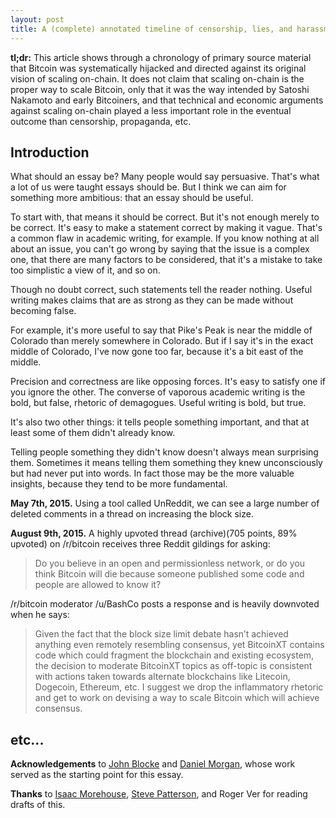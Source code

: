 ```yaml
---
layout: post
title: A (complete) annotated timeline of censorship, lies, and harassment in the Bitcoin scaling wars
---
```


**tl;dr:** This article shows through a chronology of primary source material that Bitcoin was systematically hijacked and directed against its original vision of scaling on-chain. It does not claim that scaling on-chain is the proper way to scale Bitcoin, only that it was the way intended by Satoshi Nakamoto and early Bitcoiners, and that technical and economic arguments against scaling on-chain played a less important role in the eventual outcome than censorship, propaganda, etc.

## Introduction

What should an essay be? Many people would say persuasive. That's what a lot of us were taught essays should be. But I think we can aim for something more ambitious: that an essay should be useful.

To start with, that means it should be correct. But it's not enough merely to be correct. It's easy to make a statement correct by making it vague. That's a common flaw in academic writing, for example. If you know nothing at all about an issue, you can't go wrong by saying that the issue is a complex one, that there are many factors to be considered, that it's a mistake to take too simplistic a view of it, and so on.

Though no doubt correct, such statements tell the reader nothing. Useful writing makes claims that are as strong as they can be made without becoming false.

For example, it's more useful to say that Pike's Peak is near the middle of Colorado than merely somewhere in Colorado. But if I say it's in the exact middle of Colorado, I've now gone too far, because it's a bit east of the middle.

Precision and correctness are like opposing forces. It's easy to satisfy one if you ignore the other. The converse of vaporous academic writing is the bold, but false, rhetoric of demagogues. Useful writing is bold, but true.

It's also two other things: it tells people something important, and that at least some of them didn't already know.

Telling people something they didn't know doesn't always mean surprising them. Sometimes it means telling them something they knew unconsciously but had never put into words. In fact those may be the more valuable insights, because they tend to be more fundamental.

**May 7th, 2015.** Using a tool called UnReddit, we can see a large number of deleted comments in a thread on increasing the block size.

**August 9th, 2015.** A highly upvoted thread (archive)(705 points, 89% upvoted) on /r/bitcoin receives three Reddit gildings for asking:

>Do you believe in an open and permissionless network, or do you think Bitcoin will die because someone published some code and people are allowed to know it?

/r/bitcoin moderator /u/BashCo posts a response and is heavily downvoted when he says:

>Given the fact that the block size limit debate hasn’t achieved anything even remotely resembling consensus, yet BitcoinXT contains code which could fragment the blockchain and existing ecosystem, the decision to moderate BitcoinXT topics as off-topic is consistent with actions taken towards alternate blockchains like Litecoin, Dogecoin, Ethereum, etc. I suggest we drop the inflammatory rhetoric and get to work on devising a way to scale Bitcoin which will achieve consensus.

## etc...

**Acknowledgements** to [John Blocke](https://medium.com/@johnblocke/a-brief-and-incomplete-history-of-censorship-in-r-bitcoin-c85a290fe43) and [Daniel Morgan](https://hackernoon.com/the-great-bitcoin-scaling-debate-a-timeline-6108081dbada), whose work served as the starting point for this essay.

**Thanks** to [Isaac Morehouse](https://isaacemorehouse.com), [Steve Patterson](https://steve-patterson.com), and Roger Ver for reading drafts of this.
